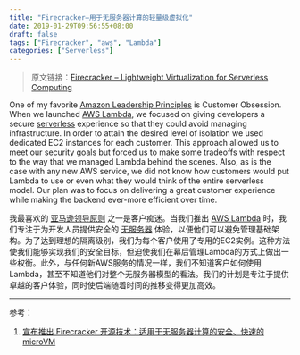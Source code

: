 ```yaml
---
title: "Firecracker–用于无服务器计算的轻量级虚拟化"
date: 2019-01-29T09:56:55+08:00
draft: false
tags: ["Firecracker", "aws", "Lambda"]
categories: ["Serverless"]
---
```


> 原文链接：[Firecracker – Lightweight Virtualization for Serverless Computing](https://aws.amazon.com/cn/blogs/aws/firecracker-lightweight-virtualization-for-serverless-computing/)


One of my favorite [Amazon Leadership Principles](https://www.amazon.jobs/en/principles) is Customer Obsession. When we launched [AWS Lambda](https://aws.amazon.com/lambda/), we focused on giving developers a secure [serverless](https://aws.amazon.com/serverless/) experience so that they could avoid managing infrastructure. In order to attain the desired level of isolation we used dedicated EC2 instances for each customer. This approach allowed us to meet our security goals but forced us to make some tradeoffs with respect to the way that we managed Lambda behind the scenes. Also, as is the case with any new AWS service, we did not know how customers would put Lambda to use or even what they would think of the entire serverless model. Our plan was to focus on delivering a great customer experience while making the backend ever-more efficient over time.


我最喜欢的 [亚马逊领导原则](https://www.amazon.jobs/en/principles) 之一是客户痴迷。当我们推出 [AWS Lambda](https://aws.amazon.com/lambda/) 时，我们专注于为开发人员提供安全的 [无服务器](https://aws.amazon.com/serverless/) 体验，以便他们可以避免管理基础架构。为了达到理想的隔离级别，我们为每个客户使用了专用的EC2实例。这种方法使我们能够实现我们的安全目标，但迫使我们在幕后管理Lambda的方式上做出一些权衡。此外，与任何新AWS服务的情况一样，我们不知道客户如何使用Lambda，甚至不知道他们对整个无服务器模型的看法。我们的计划是专注于提供卓越的客户体验，同时使后端随着时间的推移变得更加高效。



---

参考：

1. [宣布推出 Firecracker 开源技术：适用于无服务器计算的安全、快速的 microVM](https://aws.amazon.com/cn/blogs/china/firecracker-open-source-secure-fast-microvm-serverless/)